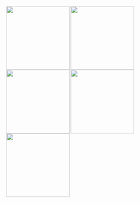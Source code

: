 <a href="https://github.com/tocoteron">
  <img align="left" height="170px" src="https://github-readme-stats.vercel.app/api?username=ripend06&count_private=true&show_icons=true&theme=dracula" />
</a>
<a href="https://github.com/tocoteron">
  <img align="left" height="170px" src="https://github-readme-stats.vercel.app/api/top-langs/?username=ripend06&layout=compact&theme=dracula" />
</a>

<!---->
<a href="https://github.com/tocoteron">
  <img align="left" height="170px" src="https://github-stats-evirunurm.vercel.app/api/stats.js?username=ripend06" />
</a>

<a href="https://github.com/tocoteron">
  <img align="left" height="170px" src="https://github-stats-evirunurm.vercel.app/api/languages.js?username=ripend06" />
</a>
<a href="https://github.com/tocoteron">
  <img align="left" height="170px" src="https://github-stats-evirunurm.vercel.app/api/languages.js?username=ripend06&pie=false" />
</a>
